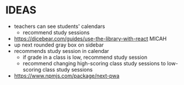 # IDEAS

- teachers can see students' calendars
  - recommend study sessions
- <https://dicebear.com/guides/use-the-library-with-react> MICAH
- up next rounded gray box on sidebar
- recommends study session in calendar
  - if grade in a class is low, recommend study session
  - recommend changing high-scoring class study sessions to low-scoring class study sessions
- <https://www.npmjs.com/package/next-pwa>
